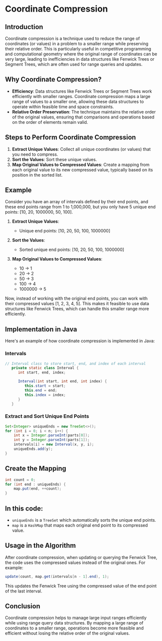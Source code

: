 # Coordinate Compression

## Introduction

Coordinate compression is a technique used to reduce the range of coordinates (or values) in a problem to a smaller range while preserving their relative order. This is particularly useful in competitive programming and computational geometry where the original range of coordinates can be very large, leading to inefficiencies in data structures like Fenwick Trees or Segment Trees, which are often used for range queries and updates.

## Why Coordinate Compression?

- **Efficiency**: Data structures like Fenwick Trees or Segment Trees work efficiently with smaller ranges. Coordinate compression maps a large range of values to a smaller one, allowing these data structures to operate within feasible time and space constraints.
- **Relative Order Preservation**: The technique maintains the relative order of the original values, ensuring that comparisons and operations based on the order of elements remain valid.

## Steps to Perform Coordinate Compression

1. **Extract Unique Values**: Collect all unique coordinates (or values) that you need to compress.
2. **Sort the Values**: Sort these unique values.
3. **Map Original Values to Compressed Values**: Create a mapping from each original value to its new compressed value, typically based on its position in the sorted list.

## Example

Consider you have an array of intervals defined by their end points, and these end points range from 1 to 1,000,000, but you only have 5 unique end points: [10, 20, 1000000, 50, 100].

1. **Extract Unique Values**:
   - Unique end points: [10, 20, 50, 100, 1000000]

2. **Sort the Values**:
   - Sorted unique end points: [10, 20, 50, 100, 1000000]

3. **Map Original Values to Compressed Values**:
   - 10 -> 1
   - 20 -> 2
   - 50 -> 3
   - 100 -> 4
   - 1000000 -> 5

Now, instead of working with the original end points, you can work with their compressed values [1, 2, 3, 4, 5]. This makes it feasible to use data structures like Fenwick Trees, which can handle this smaller range more efficiently.

## Implementation in Java

Here's an example of how coordinate compression is implemented in Java:

### Intervals

```java
// Interval class to store start, end, and index of each interval
   private static class Interval {
      int start, end, index;

      Interval(int start, int end, int index) {
         this.start = start;
         this.end = end;
         this.index = index;
      }
   }
```

### Extract and Sort Unique End Points

```java
Set<Integer> uniqueEnds = new TreeSet<>();
for (int i = 0; i < n; i++) {
    int x = Integer.parseInt(parts[0]);
    int y = Integer.parseInt(parts[1]);
    intervals[i] = new Interval(x, y, i);
    uniqueEnds.add(y);
}
```

## Create the Mapping

```java
int count = 0;
for (int end : uniqueEnds) {
    map.put(end, ++count);
}
```

## In this code:

- `uniqueEnds` is a `TreeSet` which automatically sorts the unique end points.
- `map` is a `HashMap` that maps each original end point to its compressed value.

## Usage in the Algorithm

After coordinate compression, when updating or querying the Fenwick Tree, the code uses the compressed values instead of the original ones. For example:

```java
update(count, map.get(intervals[n - 1].end), 1);
```

This updates the Fenwick Tree using the compressed value of the end point of the last interval.

## Conclusion

Coordinate compression helps to manage large input ranges efficiently while using range query data structures. By mapping a large range of coordinates to a smaller range, operations become more feasible and efficient without losing the relative order of the original values.
